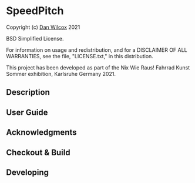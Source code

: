 SpeedPitch
==========

Copyright (c) [Dan Wilcox](danomatika.com) 2021

BSD Simplified License.

For information on usage and redistribution, and for a DISCLAIMER OF ALL
WARRANTIES, see the file, "LICENSE.txt," in this distribution.

This project has been developed as part of the Nix Wie Raus! Fahrrad Kunst Sommer exhibition, Karlsruhe Germany 2021.

Description
-----------

User Guide
----------

Acknowledgments
---------------

Checkout & Build
----------------

Developing
----------
